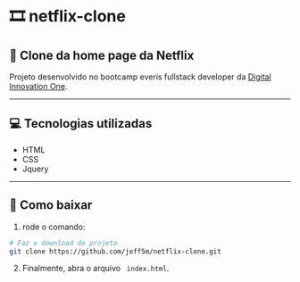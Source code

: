 # 🎞️ netflix-clone

## :memo: Clone da home page da Netflix

Projeto desenvolvido no bootcamp everis fullstack developer da [Digital Innovation One](https://digitalinnovation.one/).

---
## 💻️ Tecnologias utilizadas

- HTML
- CSS 
- Jquery
---
## 🧰 Como baixar
1. rode o comando:
```bash
# Faz o download do projeto
git clone https://github.com/jeff5m/netflix-clone.git
```
2. Finalmente, abra o arquivo ``` index.html```.
